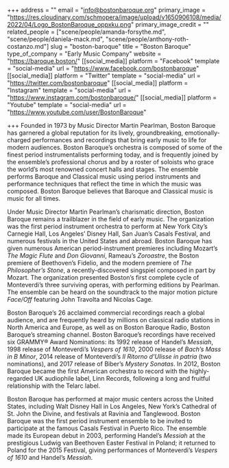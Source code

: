 +++
address = ""
email = "info@bostonbaroque.org"
primary_image = "https://res.cloudinary.com/schmopera/image/upload/v1650906108/media/2022/04/Logo_BostonBaroque_oppxku.png"
primary_image_credit = ""
related_people = ["scene/people/amanda-forsythe.md", "scene/people/daniela-mack.md", "scene/people/anthony-roth-costanzo.md"]
slug = "boston-baroque"
title = "Boston Baroque"
type_of_company = "Early Music Company"
website = "https://baroque.boston/"
[[social_media]]
platform = "Facebook"
template = "social-media"
url = "https://www.facebook.com/bostonbaroque"
[[social_media]]
platform = "Twitter"
template = "social-media"
url = "https://twitter.com/bostonbaroque"
[[social_media]]
platform = "Instagram"
template = "social-media"
url = "https://www.instagram.com/bostonbaroque/"
[[social_media]]
platform = "Youtube"
template = "social-media"
url = "https://www.youtube.com/user/BostonBaroque"

+++
Founded in 1973 by Music Director Martin Pearlman, Boston Baroque has garnered a global reputation for its lively, groundbreaking, emotionally-charged performances and recordings that bring early music to life for modern audiences. Boston Baroque’s orchestra is composed of some of the finest period instrumentalists performing today, and is frequently joined by the ensemble’s professional chorus and by a roster of soloists who grace the world’s most renowned concert halls and stages. The ensemble performs Baroque and Classical music using period instruments and performance techniques that reflect the time in which the music was composed.  Boston Baroque believes that Baroque and Classical music is music for all times.

Under Music Director Martin Pearlman’s charismatic direction, Boston Baroque remains a trailblazer in the field of early music. The organization was the first period instrument orchestra to perform at New York City’s Carnegie Hall, Los Angeles’ Disney Hall, San Juan’s Casals Festival, and numerous festivals in the United States and abroad. Boston Baroque has given numerous American period-instrument premieres including Mozart’s _The Magic Flute_ and _Don Giovanni_, Rameau’s _Zoroastre_, the Boston premiere of Beethoven’s Fidelio, and the modern premiere of _The Philosopher’s Stone_, a recently-discovered singspiel composed in part by Mozart. The organization presented Boston’s first complete cycle of Monteverdi’s three surviving operas, with performing editions by Pearlman. The ensemble can be heard on the soundtrack to the major motion picture _Face/Off_ featuring John Travolta and Nicolas Cage.

Boston Baroque’s 26 acclaimed commercial recordings reach a global audience, and are frequently heard by millions on classical radio stations in North America and Europe, as well as on Boston Baroque Radio, Boston Baroque’s streaming channel. Boston Baroque’s recordings have received six GRAMMY® Award Nominations: its 1992 release of Handel’s _Messiah_, 1998 release of Monteverdi’s _Vespers of 1610_, 2000 release of _Bach’s Mass in B Minor_, 2014 release of Monteverdi’s _Il Ritorno d’Ulisse in patria_ (two nominations), and 2017 release of Biber’s _Mystery Sonatas_. In 2012, Boston Baroque became the first American orchestra to record with the highly-regarded UK audiophile label, Linn Records, following a long and fruitful relationship with the Telarc label.

Boston Baroque has performed at major music centers across the United States, including Walt Disney Hall in Los Angeles, New York’s Cathedral of St. John the Divine, and festivals at Ravinia and Tanglewood. Boston Baroque was the first period instrument ensemble to be invited to participate at the famous Casals Festival in Puerto Rico. The ensemble made its European debut in 2003, performing Handel’s _Messiah_ at the prestigious Ludwig van Beethoven Easter Festival in Poland; it returned to Poland for the 2015 Festival, giving performances of Monteverdi’s _Vespers of 1610_ and Handel’s _Messiah_.